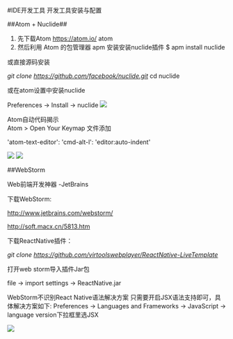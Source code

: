 #IDE开发工具
开发工具安装与配置


##Atom + Nuclide##

1. 先下载Atom
https://atom.io/
atom
2. 然后利用 Atom 的包管理器 apm 安装安装nuclide插件 
$ apm install nuclide

或直接源码安装

*git clone <https://github.com/facebook/nuclide.git>*
cd nuclide

或在atom设置中安装nuclide

Preferences -> Install -> nuclide 
![](http://ww3.sinaimg.cn/mw690/6314d064gw1f69db333tkj21j40u0agi.jpg)


<div style="page-break-after: always;"></div>

Atom自动代码揭示  
Atom > Open Your Keymap 文件添加

'atom-text-editor':
  'cmd-alt-l': 'editor:auto-indent' 
 
 ![](http://ww3.sinaimg.cn/mw690/6314d064gw1f69dbme5dmj20xm0q0tdb.jpg)
 ![](http://ww2.sinaimg.cn/mw690/6314d064gw1f69dcaramuj210c14yn5a.jpg)
 
 
 <div style="page-break-after: always;"></div>
 
##WebStorm

Web前端开发神器 -JetBrains

下载WebStorm:

<http://www.jetbrains.com/webstorm/>

<http://soft.macx.cn/5813.htm>

下载ReactNative插件：

*git clone <https://github.com/virtoolswebplayer/ReactNative-LiveTemplate>*

打开web storm导入插件Jar包

file -> import settings -> ReactNative.jar

WebStorm不识别React Native语法解决方案
只需要开启JSX语法支持即可，具体解决方案如下:
Preferences -> Languages and Frameworks -> JavaScript -> language version下拉框里选JSX 

![](http://ww2.sinaimg.cn/mw690/6314d064gw1f69d95toh9j21b40viwo6.jpg)
 
